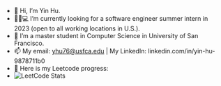- 👋 Hi, I’m Yin Hu.
- 🙋‍♀️💻 I’m currently looking for a software engineer summer intern in 2023 (open to all working locations in U.S.).
- 👩‍ I’m a master student in Computer Science in University of San Francisco.
- 📫 My email: yhu76@usfca.edu | My LinkedIn: linkedin.com/in/yin-hu-9878711b0 
- 📌 Here is my Leetcode progress:
- ![LeetCode Stats](https://leetcard.jacoblin.cool/geniuseva?theme=unicorn&font=Baloo%202&ext=heatmap)

